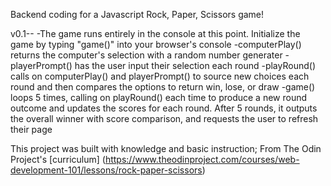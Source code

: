 Backend coding for a Javascript Rock, Paper, Scissors game!

v0.1-- 
-The game runs entirely in the console at this point.  Initialize the game by typing "game()" into your browser's console
-computerPlay() returns the computer's selection with a random number generater
-playerPrompt() has the user input their selection each round
-playRound() calls on computerPlay() and playerPrompt() to source new choices each round   and then compares the options to return win, lose, or draw
-game() loops 5 times, calling on playRound() each time to produce a new round outcome     and updates the scores for each round.  After 5 rounds, it outputs the overall winner    with score comparison, and requests the user to refresh their page

This project was built with knowledge and basic instruction; From The Odin Project's [curriculum] (https://www.theodinproject.com/courses/web-development-101/lessons/rock-paper-scissors) 